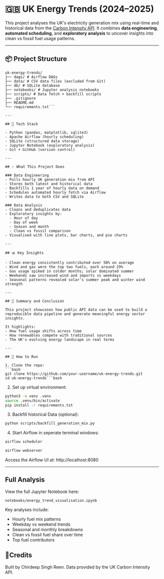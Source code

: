 # 🇬🇧 UK Energy Trends (2024–2025)

This project analyses the UK's electricity generation mix using real-time and historical data from the [Carbon Intensity API](https://carbon-intensity.github.io/). It combines **data engineering**, **automated scheduling**, and **exploratory analysis** to uncover insights into clean vs fossil fuel usage patterns.

---

## 📦 Project Structure
```text
uk-energy-trends/
├── dags/ # Airflow DAGs
├── data/ # CSV data files (excluded from Git)
├── db/ # SQLite database
├── notebooks/ # Jupyter analysis notebooks
├── scripts/ # Data fetch + backfill scripts
├── .gitignore
├── README.md
└── requirements.txt```

---

## 🔧 Tech Stack

- Python (pandas, matplotlib, sqlite3)
- Apache Airflow (hourly scheduling)
- SQLite (structured data storage)
- Jupyter Notebook (exploratory analysis)
- Git + GitHub (version control)

---

## 💡 What This Project Does

### Data Engineering
- Pulls hourly UK generation mix from API
- Stores both latest and historical data
- Backfills 1 year of hourly data on demand
- Schedules automated hourly fetch via Airflow
- Writes data to both CSV and SQLite

### Data Analysis
- Cleans and deduplicates data
- Exploratory insights by:
  - Hour of day
  - Day of week
  - Season and month
  - Clean vs fossil comparison
- Visualised with line plots, bar charts, and pie charts

---

## 📊 Key Insights

- Clean energy consistently contributed over 50% on average
- Wind and gas were the top two fuels, each around 29%
- Gas usage spiked in colder months; solar dominated summer
- Weekends saw increased wind and imports vs weekdays
- Seasonal patterns revealed solar’s summer peak and winter wind strength

---

## 🧠 Summary and Conclusion

This project showcases how public API data can be used to build a reproducible data pipeline and generate meaningful energy sector insights.

It highlights:
- How fuel usage shifts across time
- How renewables compete with traditional sources
- The UK's evolving energy landscape in real terms

---

## 📁 How to Run

1. Clone the repo:
```bash
git clone https://github.com/your-username/uk-energy-trends.git
cd uk-energy-trends```bash
```
2. Set up virtual environment:
```bash 
python3 -m venv .venv
source .venv/bin/activate
pip install -r requirements.txt
```
3. Backfill historical Data (optional): 
```bash
python scripts/backfill_generation_mix.py
```
4. Start Airflow in seperate terminal windows: 
```bash 
airflow scheduler
```
```bash
airflow webserver
```
Access the Airflow UI at: http://localhost:8080

---

## Full Analysis
View the full Jupyter Notebook here:
```text 
notebooks/energy_trend_visualisation.ipynb
```
Key analyses include:
- Hourly fuel mix patterns
- Weekday vs weekend trends
- Seasonal and monthly breakdowns
- Clean vs fossil fuel share over time
- Top fuel contributors

## 📝Credits

Built by Chirdeep Singh Reen.
Data provided by the UK Carbon Intensity API.